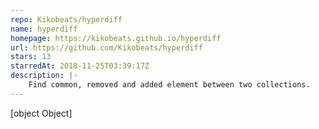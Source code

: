 ```yaml
---
repo: Kikobeats/hyperdiff
name: hyperdiff
homepage: https://kikobeats.github.io/hyperdiff
url: https://github.com/Kikobeats/hyperdiff
stars: 13
starredAt: 2018-11-25T03:39:17Z
description: |-
    Find common, removed and added element between two collections.
---
```


[object Object]
